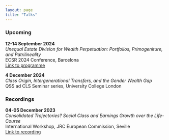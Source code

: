 ```yaml
---
layout: page
title: "Talks"
---
```


### Upcoming

**12-14 September 2024** <br>
*Unequal Estate Division for Wealth Perpetuation: Portfolios, Primogeniture, and Patrilineality* <br> ECSR 2024 Conference, Barcelona <br>
[Link to programme](https://ecsr2024.com/programme/) <br>

**4 December 2024** <br>
*Class Origin, Intergenerational Transfers, and the Gender Wealth Gap* <br> QSS ad CLS Seminar series, University College London <br>


### Recordings

**04-05 December 2023** <br>
*Consolidated Trajectories? Social Class and Earnings Growth over the Life-Course* <br>
International Workshop, JRC European Commission, Seville <br> [Link to recording](https://joint-research-centre.ec.europa.eu/digclass/digclass-international-workshop-social-class-analysis-digital-age-new-approaches-and-perspectives-2023-12-04_en) <br>
